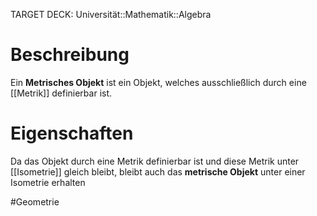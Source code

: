 TARGET DECK: Universität::Mathematik::Algebra

# Beschreibung
Ein **Metrisches Objekt** ist ein Objekt, welches ausschließlich durch eine [[Metrik]] definierbar ist. 


# Eigenschaften
Da das Objekt durch eine Metrik definierbar ist und diese Metrik unter [[Isometrie]] gleich bleibt, bleibt auch das **metrische Objekt** unter einer Isometrie erhalten







$\newcommand{\Q}{\mathbb Q}$
$\newcommand{\R}{\mathbb R}$
$\newcommand{\C}{\mathbb C}$
$\newcommand{\F}{\mathbb F}$
$\newcommand{\Z}{\mathbb Z}$
$\newcommand{\N}{\mathbb N}$
$\newcommand{\a}{\alpha}$

#Geometrie



